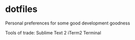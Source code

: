 dotfiles
========

Personal preferences for some good development goodness

Tools of trade:
Sublime Text 2
iTerm2
Terminal